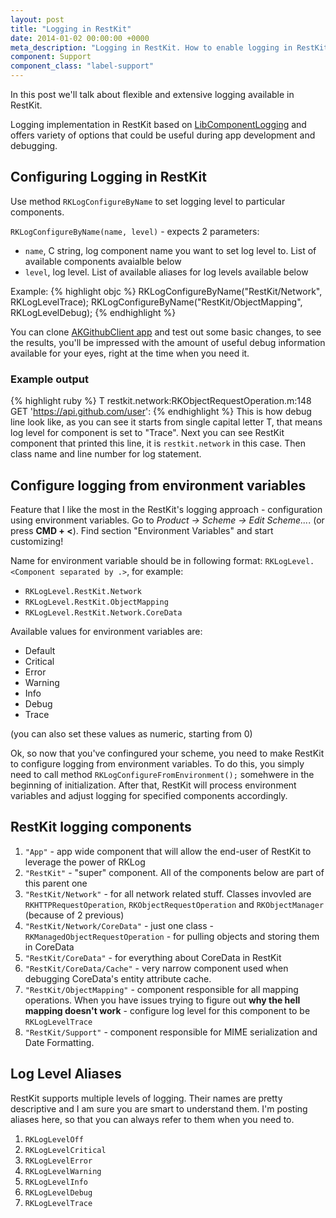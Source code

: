 ```yaml
---
layout: post
title: "Logging in RestKit"
date: 2014-01-02 00:00:00 +0000
meta_description: "Logging in RestKit. How to enable logging in RestKit. Guide on logging in RestKit."
component: Support
component_class: "label-support"
---
```

In this post we'll talk about flexible and extensive logging available in RestKit.

Logging implementation in RestKit based on [LibComponentLogging](http://0xc0.de/LibComponentLogging) and offers variety of options that could be useful during app development and debugging.

## Configuring Logging in RestKit

Use method `RKLogConfigureByName` to set logging level to particular components.

`RKLogConfigureByName(name, level)` - expects 2 parameters:

- `name`, C string, log component name you want to set log level to. List of available components avaialble below
- `level`, log level. List of available aliases for log levels available below

Example:
{% highlight objc %}
RKLogConfigureByName("RestKit/Network", RKLogLevelTrace);
RKLogConfigureByName("RestKit/ObjectMapping", RKLogLevelDebug);
{% endhighlight %}

You can clone [AKGithubClient app](https://github.com/restkit-tutorials/AKGithubClient) and test out some basic changes, to see the results, you'll be impressed with the amount of useful debug information available for your eyes, right at the time when you need it.

### Example output

{% highlight ruby %}
T restkit.network:RKObjectRequestOperation.m:148 GET 'https://api.github.com/user':
{% endhighlight %}
This is how debug line look like, as you can see it starts from single capital letter T, that means log level for component is set to "Trace". Next you can see RestKit component that printed this line, it is `restkit.network` in this case. Then class name and line number for log statement.

## Configure logging from environment variables
Feature that I like the most in the RestKit's logging approach - configuration using environment variables.
Go to *Product -> Scheme -> Edit Scheme...*. (or press **CMD + <**). Find section "Environment Variables" and start customizing!

Name for environment variable should be in following format:
`RKLogLevel.<Component separated by .>`, for example:

* `RKLogLevel.RestKit.Network`
* `RKLogLevel.RestKit.ObjectMapping`
* `RKLogLevel.RestKit.Network.CoreData`

Available values for environment variables are:

* Default
* Critical
* Error
* Warning
* Info
* Debug
* Trace

(you can also set these values as numeric, starting from 0)

Ok, so now that you've confingured your scheme, you need to make RestKit to configure logging from environment variables. To do this, you simply need to call method `RKLogConfigureFromEnvironment();` somehwere in the beginning of initialization. After that, RestKit will process environment variables and adjust logging for specified components accordingly. 


## RestKit logging components

1. `"App"` - app wide component that will allow the end-user of RestKit to leverage the power of RKLog
2. `"RestKit"` - "super" component. All of the components below are part of this parent one
3. `"RestKit/Network"` - for all network related stuff. Classes invovled are `RKHTTPRequestOperation`, `RKObjectRequestOperation` and `RKObjectManager` (because of 2 previous)
4. `"RestKit/Network/CoreData"` - just one class - `RKManagedObjectRequestOperation` - for pulling objects and storing them in CoreData
5. `"RestKit/CoreData"` - for everything about CoreData in RestKit
6. `"RestKit/CoreData/Cache"` - very narrow component used when debugging CoreData's entity attribute cache.
7. `"RestKit/ObjectMapping"` - component responsible for all mapping operations. When you have issues trying to figure out **why the hell mapping doesn't work** - configure log level for this component to be `RKLogLevelTrace`
8. `"RestKit/Support"` - component responsible for MIME serialization and Date Formatting.


## Log Level Aliases
RestKit supports multiple levels of logging. Their names are pretty descriptive and I am sure you are smart to understand them.
I'm posting aliases here, so that you can always refer to them when you need to.

1. `RKLogLevelOff`
2. `RKLogLevelCritical`
3. `RKLogLevelError`
4. `RKLogLevelWarning`
5. `RKLogLevelInfo`
6. `RKLogLevelDebug`
7. `RKLogLevelTrace`



